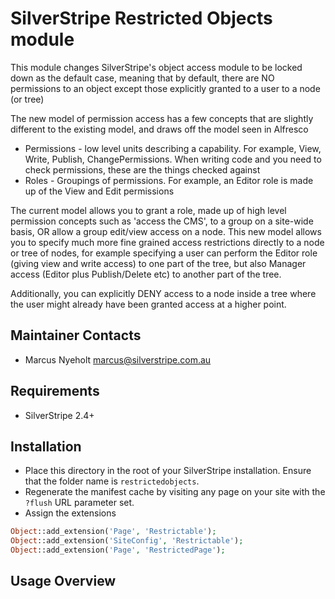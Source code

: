 # SilverStripe Restricted Objects module

This module changes SilverStripe's object access module to be locked down
as the default case, meaning that by default, there are NO permissions to
an object except those explicitly granted to a user to a node (or tree)

The new model of permission access has a few concepts that are slightly
different to the existing model, and draws off the model seen in Alfresco

* Permissions - low level units describing a capability. For example, View, 
  Write, Publish, ChangePermissions. When writing code and you need to check
  permissions, these are the things checked against
* Roles - Groupings of permissions. For example, an Editor role is made up 
  of the View and Edit permissions

The current model allows you to grant a role, made up of high level permission 
concepts such as 'access the CMS', to a group on a site-wide basis, OR allow 
a group edit/view access on a node. This new model allows you to specify
much more fine grained access restrictions directly to a node or tree of 
nodes, for example specifying a user can perform the Editor role (giving view
and write access) to one part of the tree, but also Manager access (Editor plus
Publish/Delete etc) to another part of the tree. 

Additionally, you can explicitly DENY access to a node inside a tree where
the user might already have been granted access at a higher point. 


## Maintainer Contacts
*  Marcus Nyeholt <marcus@silverstripe.com.au>

## Requirements
* SilverStripe 2.4+

## Installation
*  Place this directory in the root of your SilverStripe installation. Ensure
   that the folder name is `restrictedobjects`.
*  Regenerate the manifest cache by visiting any page on your site with the
   `?flush` URL parameter set.
* Assign the extensions
  
```php
Object::add_extension('Page', 'Restrictable');
Object::add_extension('SiteConfig', 'Restrictable');
Object::add_extension('Page', 'RestrictedPage');
```

## Usage Overview
